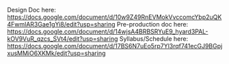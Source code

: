 Design Doc here: https://docs.google.com/document/d/10w9Z49RnEVMokVvccomcYbp2uQK4FwmlAR3Gae1gYi8/edit?usp=sharing
Pre-production doc here: https://docs.google.com/document/d/14wjsA4BRBSRYuE9_hyard3PAL-kOV9VuR_qzcs_SVt4/edit?usp=sharing
Syllabus/Schedule here: https://docs.google.com/document/d/17BS6N7uEo5rp7Yl3rqf741ecGJ9BGpjxusMMiO6XKMk/edit?usp=sharing
